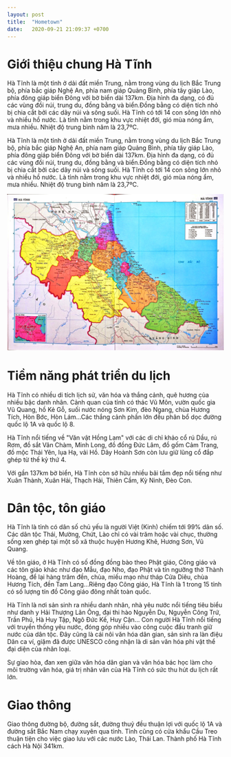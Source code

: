 ```yaml
---
layout: post
title:  "Hometown"
date:   2020-09-21 21:09:37 +0700
---
```


Giới thiệu chung Hà Tĩnh
========================

Hà Tĩnh là một tỉnh ở dải đất miền Trung, nằm trong vùng du lịch Bắc Trung bộ, phía bắc giáp Nghệ An, phía nam giáp Quảng Bình, phía tây giáp Lào, phía đông giáp biển Đông với bờ biển dài 137km. Ðịa hình đa dạng, có đủ các vùng đồi núi, trung du, đồng bằng và biển.Đồng bằng có diện tích nhỏ bị chia cắt bởi các dãy núi và sông suối. Hà Tĩnh có tới 14 con sông lớn nhỏ và nhiều hồ nước. Là tỉnh nằm trong khu vực nhiệt đới, gió mùa nóng ẩm, mưa nhiều. Nhiệt độ trung bình năm là 23,7ºC.

Hà Tĩnh là một tỉnh ở dải đất miền Trung, nằm trong vùng du lịch Bắc Trung bộ, phía bắc giáp Nghệ An, phía nam giáp Quảng Bình, phía tây giáp Lào, phía đông giáp biển Đông với bờ biển dài 137km. Ðịa hình đa dạng, có đủ các vùng đồi núi, trung du, đồng bằng và biển.Đồng bằng có diện tích nhỏ bị chia cắt bởi các dãy núi và sông suối. Hà Tĩnh có tới 14 con sông lớn nhỏ và nhiều hồ nước. Là tỉnh nằm trong khu vực nhiệt đới, gió mùa nóng ẩm, mưa nhiều. Nhiệt độ trung bình năm là 23,7ºC.

![image](image/HaTinh.png)

Tiềm năng phát triển du lịch
============================

Hà Tĩnh có nhiều di tích lịch sử, văn hóa và thắng cảnh, quê hương của nhiều bậc danh nhân. Cảnh quan của tỉnh có thác Vũ Môn, vườn quốc gia Vũ Quang, hồ Kẻ Gỗ, suối nước nóng Sơn Kim, đèo Ngang, chùa Hương Tích, Hòn Bớc, Hòn Lám…Các thắng cảnh phần lớn đều phân bổ dọc đường quốc lộ 1A và quốc lộ 8.

Hà Tĩnh nổi tiếng về "Văn vật Hồng Lam" với các di chỉ khảo cổ rú Dầu, rú Rơm, đồ sắt Vân Chàm, Minh Long, đồ đồng Ðức Lâm, đồ gốm Cảm Trang, đồ mộc Thái Yên, lụa Hạ, vải Hồ. Dãy Hoành Sơn còn lưu giữ lũng cổ đắp ghép từ thế kỷ thứ 4.

Với gần 137km bờ biển, Hà Tĩnh còn sở hữu nhiều bãi tắm đẹp nổi tiếng như Xuân Thành, Xuân Hải, Thạch Hải, Thiên Cầm, Kỳ Ninh, Đèo Con.

Dân tộc, tôn giáo
=================

Hà Tĩnh là tỉnh có dân số chủ yếu là người Việt (Kinh) chiếm tới 99% dân số. Các dân tộc Thái, Mường, Chứt, Lào chỉ có vài trăm hoặc vài chục, thường sống xen ghép tại một số xã thuộc huyện Hương Khê, Hương Sơn, Vũ Quang.

Về tôn giáo, ở Hà Tĩnh có số đồng đồng bào theo Phật giáo, Công giáo và các tôn giáo khác như đạo Mẫu, đạo Nho, đạo Phật và tín ngưỡng thờ Thành Hoàng, để lại hàng trăm đền, chùa, miếu mạo như tháp Cửa Diêu, chùa Hương Tích, đền Tam Lang...Riêng đạo Công giáo, Hà Tĩnh là 1 trong 15 tỉnh có số lượng tín đồ Công giáo đông nhất toàn quốc.

Hà Tĩnh là nơi sản sinh ra nhiều danh nhân, nhà yêu nước nổi tiếng tiêu biểu như danh y Hải Thượng Lãn Ông, đại thi hào Nguyễn Du, Nguyễn Công Trứ, Trần Phú, Hà Huy Tập, Ngô Ðức Kế, Huy Cận... Con người Hà Tĩnh nổi tiếng với truyền thống yêu nước, đóng góp nhiều vào công cuộc đấu tranh giữ nước của dân tộc. Đây cũng là cái nôi văn hóa dân gian, sản sinh ra làn điệu Dân ca ví, giặm đã được UNESCO công nhận là di sản văn hóa phi vật thể đại diện của nhân loại.

 Sự giao hòa, đan xen giữa văn hóa dân gian và văn hóa bác học làm cho môi trường văn hóa, giá trị nhân văn của Hà Tĩnh có sức thu hút du lịch rất lớn.

Giao thông
==========

Giao thông đường bộ, đường sắt, đường thuỷ đều thuận lợi với quốc lộ 1A và đường sắt Bắc Nam chạy xuyên qua tỉnh. Tỉnh cũng có cửa khẩu Cầu Treo thuận tiện cho việc giao lưu với các nước Lào, Thái Lan. Thành phố Hà Tĩnh cách Hà Nội 341km.  
